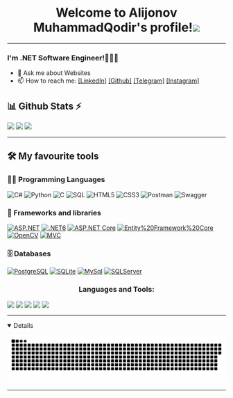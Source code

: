 <h1 align="center">Welcome to Alijonov MuhammadQodir's profile!<img src="https://media.giphy.com/media/hvRJCLFzcasrR4ia7z/giphy.gif" width="35"></h1>

<hr>

<h3>I'm .NET Software Engineer!👨🏻‍💻</h3>

- 💬 Ask me about Websites
- 📫 How to reach me: 
<a href="https://www.linkedin.com/in/muhammadqodir-alijonov-577472220/">[LinkedIn]</a>
<a href="https://github.com/mukhammadkodir-alijonov/">[Github]</a>
<a href="https://t.me/muhammadqodiralijonov">[Telegram]</a>
<a href="https://www.instagram.com/mukhammadqodir_alijonov/">[Instagram]</a>


## 📊 Github Stats ⚡
![](https://github-readme-stats.vercel.app/api?username=mukhammadqodir-alijonov&show_icons=true&theme=tokyonight&border=61dafb&hide_border=true)
![](https://github-readme-streak-stats.herokuapp.com/?user=mukhammadqodir-alijonov&theme=tokyonight&hide_border=true)
![](https://github-readme-stats.vercel.app/api/top-langs/?username=mukhammadqodir-alijonov&theme=tokyonight&hide_border=true&include_all_commits=false&count_private=true&layout=compact)

<hr>

## 🛠️ My favourite tools

### 👨‍💻 Programming Languages

![C#](https://img.shields.io/badge/csharp-%2300599C.svg?style=flat&logo=csharp&logoColor=white) ![Python](https://img.shields.io/badge/python-3670A0?style=flat&logo=python&logoColor=ffdd54) ![C](https://img.shields.io/badge/C-%2300599C.svg?style=flat&logo=C&logoColor=white) ![SQL](https://img.shields.io/badge/SQL-%2307405e.svg?style=flat&logo=amazon-dynamodb&logoColor=white) ![HTML5](https://img.shields.io/badge/html5-%23E34F26.svg?style=flat&logo=html5&logoColor=white) ![CSS3](https://img.shields.io/badge/css3-%231572B6.svg?style=flat&logo=css3&logoColor=white) ![Postman](https://img.shields.io/badge/Postman-FF6C37?style=flat&logo=postman&logoColor=white) ![Swagger](https://img.shields.io/badge/-Swagger-%23Clojure?style=flat&logo=swagger&logoColor=white)


### 🧰 Frameworks and libraries

<p>
    <a href="#">
        <img alt="ASP.NET"
             src="https://img.shields.io/badge/ASP.NET-%23013243.svg?style=flat&logo=ASP.NET&logoColor=white"></a>
    <a href="#">
        <img alt=".NET6"
             src="https://img.shields.io/badge/.NET6-%23150458.svg?style=flat&logo=.NET6&logoColor=white"></a>
    <a href="#">
        <img alt="ASP.NET Core"
             src="https://img.shields.io/badge/ASP.NET CORE-%23EE4C2C.svg?style=flat&logo=ASP.NET Core&logoColor=white"/></a>
    <a href="#">
        <img alt="Entity%20Framework%20Core"
             src="https://img.shields.io/badge/Entity%20Framework-092E20?style=flat&logo=Entity%20Framework&logoColor=green"></a>
    <a href="#">
        <img alt="OpenCV"
             src="https://img.shields.io/badge/OpenCV-27338e?style=flat&logo=OpenCV&logoColor=white"/></a>
    <a href="#">
        <img alt="MVC"
             src="https://img.shields.io/badge/MVC-43B02A?style=flat&logo=MVC&logoColor=white"/></a>
</p>

### 🗄️ Databases

<p>
    <a href="#">
        <img alt="PostgreSQL"
             src="https://img.shields.io/badge/PostgreSQL-316192?style=flat&logo=postgresql&logoColor=white"/></a>
    <a href="#">
        <img alt="SQLite"
             src="https://img.shields.io/badge/SQLite-07405E?style=flat&logo=sql&logoColor=white"/></a>
    <a href="#">
        <img alt="MySql"
             src="https://img.shields.io/badge/mysql-DDD7D9?style=flat&logo=mysql&logoColor=black"/></a>
    <a href="#">
        <img alt="SQLServer"
             src="https://img.shields.io/badge/SQL%20Server-a9a9a9?style=flat&logo=amazon-dynamodb&logoColor=white"/></a>
</p>

<h3 align="center">Languages and Tools:</h3>

<p>
    <code><img width="10%" src="https://www.vectorlogo.zone/logos/python/python-vertical.svg"></code>
    <code><img width="12%" src="https://img.icons8.com/color/452/c-programming.png"></code>
    <code><img width="10%" src="https://upload.wikimedia.org/wikipedia/commons/1/18/ISO_C%2B%2B_Logo.svg"></code>
    <code><img width="11%" src="https://cdn.cdnlogo.com/logos/c/27/c.svg"></code>
    <code><img width="10%" src="https://dotnet.microsoft.com/static/images/redesign/social/square.png"></code>
</p>

<p align="center">
    
<hr>
<details open="">
  <p align="center">
   <a href="https://github.com/mukhammadqodir-alijonov/mukhammadqodir-alijonov">
       <img alt="Snake animation" src="https://github.com/mikyll/mikyll/blob/output/github-contribution-grid-snake.svg"/></a>
  </p>
</details>
<hr>
